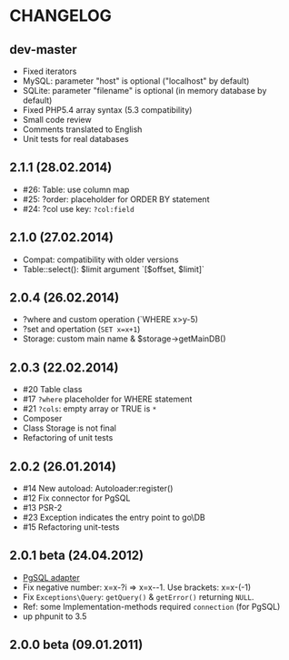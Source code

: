 # CHANGELOG

## dev-master

* Fixed iterators
* MySQL: parameter "host" is optional ("localhost" by default)
* SQLite: parameter "filename" is optional (in memory database by default)
* Fixed PHP5.4 array syntax (5.3 compatibility)
* Small code review
* Comments translated to English
* Unit tests for real databases

## 2.1.1 (28.02.2014)

* #26: Table: use column map
* #25: ?order: placeholder for ORDER BY statement
* #24: ?col use key: `?col:field`

## 2.1.0 (27.02.2014)

* Compat: compatibility with older versions
* Table::select(): $limit argument `[$offset, $limit]`

## 2.0.4 (26.02.2014)

* ?where and custom operation (`WHERE x>y-5)
* ?set and opertation (`SET x=x+1`)
* Storage: custom main name & $storage->getMainDB()

## 2.0.3 (22.02.2014)

* #20 Table class
* #17 `?where` placeholder for WHERE statement
* #21 `?cols`: empty array or TRUE is `*`
* Composer
* Class Storage is not final
* Refactoring of unit tests

## 2.0.2 (26.01.2014)

* #14 New autoload: Autoloader:register()
* #12 Fix connector for PgSQL
* #13 PSR-2
* #23 Exception indicates the entry point to go\DB
* #15 Refactoring unit-tests

## 2.0.1 beta (24.04.2012)

* [PgSQL adapter](https://github.com/vasa-c/go-db/wiki/Adapters_pgsql)
* Fix negative number: x=x-?i => x=x--1. Use brackets: x=x-(-1)
* Fix `Exceptions\Query`: `getQuery()` & `getError()` returning `NULL`.
* Ref: some Implementation-methods required `connection` (for PgSQL)
* up phpunit to 3.5

## 2.0.0 beta (09.01.2011)

